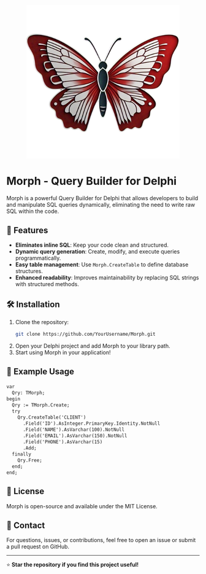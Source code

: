 <p align="center">
  <img src="https://raw.githubusercontent.com/ViniciusPelatieri/Morph/refs/heads/main/Media/png/Logo_Morph.png" alt="Morph Logo" width="400">
</p>

# Morph - Query Builder for Delphi

Morph is a powerful Query Builder for Delphi that allows developers to build and manipulate SQL queries dynamically, eliminating the need to write raw SQL within the code.

## 🚀 Features
- **Eliminates inline SQL**: Keep your code clean and structured.
- **Dynamic query generation**: Create, modify, and execute queries programmatically.
- **Easy table management**: Use `Morph.CreateTable` to define database structures.
- **Enhanced readability**: Improves maintainability by replacing SQL strings with structured methods.

## 🛠 Installation
1. Clone the repository:
   ```sh
   git clone https://github.com/YourUsername/Morph.git
   ```
2. Open your Delphi project and add Morph to your library path.
3. Start using Morph in your application!

## 📌 Example Usage
```delphi
var
  Qry: TMorph;
begin
  Qry := TMorph.Create;
  try
    Qry.CreateTable('CLIENT')
      .Field('ID').AsInteger.PrimaryKey.Identity.NotNull
      .Field('NAME').AsVarchar(100).NotNull
      .Field('EMAIL').AsVarchar(150).NotNull
      .Field('PHONE').AsVarchar(15)
      .Add;
  finally
    Qry.Free;
  end;
end;
```

## 📜 License
Morph is open-source and available under the MIT License.

## 📧 Contact
For questions, issues, or contributions, feel free to open an issue or submit a pull request on GitHub.

---

⭐ **Star the repository if you find this project useful!**


